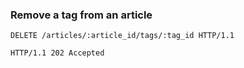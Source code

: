 ### Remove a tag from an article

```http
DELETE /articles/:article_id/tags/:tag_id HTTP/1.1
```

```http
HTTP/1.1 202 Accepted
```
